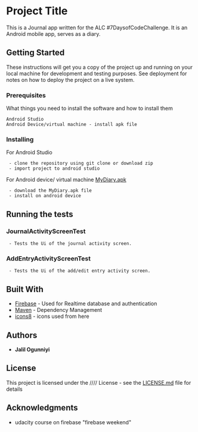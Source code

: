 # Project Title

This is a Journal app written for the ALC #7DaysofCodeChallenge.
It is an Android mobile app, serves as a diary.

## Getting Started

These instructions will get you a copy of the project up and running on your local machine for development and testing purposes. See deployment for notes on how to deploy the project on a live system.

### Prerequisites

What things you need to install the software and how to install them

```
Android Studio 
Android Device/virtual machine - install apk file 
```

### Installing

For Android Studio 

```
 - clone the repository using git clone or download zip
 - import project to android studio
```

For Android device/ virtual machine
 [MyDiary.apk](https://github.com/Darthrighteous/MyDiary/blob/master/MyDiary.apk)

```
 - download the MyDiary.apk file 
 - install on android device
```

## Running the tests

### JournalActivityScreenTest

```
 - Tests the Ui of the journal activity screen.
```

### AddEntryActivityScreenTest

```
 - Tests the Ui of the add/edit entry activity screen.
```

## Built With

* [Firebase](https://firebase.google.com/) - Used for Realtime database and authentication
* [Maven](https://maven.apache.org/) - Dependency Management
* [icons8](https://icons8.com/) - icons used from here


## Authors

* **Jalil Ogunniyi** 

## License

This project is licensed under the //// License - see the [LICENSE.md](LICENSE.md) file for details

## Acknowledgments

* udacity course on firebase "firebase weekend"
